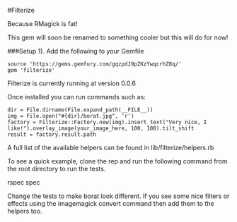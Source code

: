 #Filterize

Because RMagick is fat!

This gem will soon be renamed to something cooler but this will do for now!

###Setup
1). Add the following to your Gemfile
	
	source 'https://gems.gemfury.com/gqzpdJ9pZKzYwqcrhZ8q/'
	gem 'filterize'
	
Filterize is currently running at version 0.0.6

Once installed you can run commands such as:

    dir = File.dirname(File.expand_path(__FILE__))
    img = File.open("#{dir}/borat.jpg", 'r')
    factory = Filterize::Factory.new(img).insert_text("Very nice, I like!").overlay_image(your_image_here, 100, 100).tilt_shift
    result = factory.result.path
    
    
A full list of the available helpers can be found in lib/filterize/helpers.rb

To see a quick example, clone the rep and run the following command from the root directory to run the tests.

  rspec spec
  
Change the tests to make borat look different. If you see some nice filters or effects using the imagemagick convert command then add them to the helpers too. 